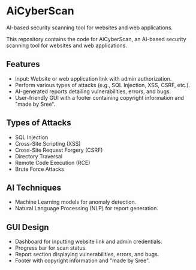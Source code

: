 # AiCyberScan

AI-based security scanning tool for websites and web applications.

This repository contains the code for AiCyberScan, an AI-based security scanning tool for websites and web applications.

## Features
- Input: Website or web application link with admin authorization.
- Perform various types of attacks (e.g., SQL Injection, XSS, CSRF, etc.).
- AI-generated reports detailing vulnerabilities, errors, and bugs.
- User-friendly GUI with a footer containing copyright information and "made by Sree".

## Types of Attacks
- SQL Injection
- Cross-Site Scripting (XSS)
- Cross-Site Request Forgery (CSRF)
- Directory Traversal
- Remote Code Execution (RCE)
- Brute Force Attacks

## AI Techniques
- Machine Learning models for anomaly detection.
- Natural Language Processing (NLP) for report generation.

## GUI Design
- Dashboard for inputting website link and admin credentials.
- Progress bar for scan status.
- Report section displaying vulnerabilities, errors, and bugs.
- Footer with copyright information and "made by Sree".

